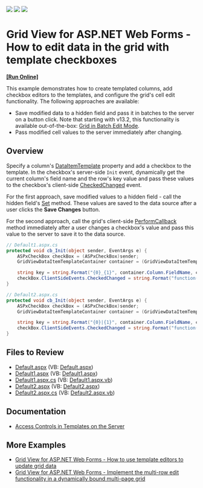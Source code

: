 <!-- default badges list -->
![](https://img.shields.io/endpoint?url=https://codecentral.devexpress.com/api/v1/VersionRange/128534838/13.1.9%2B)
[![](https://img.shields.io/badge/Open_in_DevExpress_Support_Center-FF7200?style=flat-square&logo=DevExpress&logoColor=white)](https://supportcenter.devexpress.com/ticket/details/E5128)
[![](https://img.shields.io/badge/📖_How_to_use_DevExpress_Examples-e9f6fc?style=flat-square)](https://docs.devexpress.com/GeneralInformation/403183)
<!-- default badges end -->
# Grid View for ASP.NET Web Forms - How to edit data in the grid with template checkboxes
<!-- run online -->
**[[Run Online]](https://codecentral.devexpress.com/e5128/)**
<!-- run online end -->

This example demonstrates how to create templated columns, add checkbox editors to the templates, and configure the grid's cell edit functionality. The following approaches are available:

* Save modified data to a hidden field and pass it in batches to the server on a button click. Note that starting with v13.2, this functionality is available out-of-the-box: [Grid in Batch Edit Mode](https://docs.devexpress.com/AspNet/16443/components/grid-view/concepts/edit-data/batch-edit-mode).
* Pass modified cell values to the server immediately after changing.

## Overview

Specify a column's [DataItemTemplate](https://docs.devexpress.com/AspNet/DevExpress.Web.GridViewDataColumn.DataItemTemplate) property and add a checkbox to the template. In the checkbox's server-side `Init` event, dynamically get the current column's field name and the row's key value and pass these values to the checkbox's client-side [CheckedChanged](https://docs.devexpress.com/AspNet/js-ASPxClientCheckBox.CheckedChanged) event.

For the first approach, save modified values to a hidden field - call the hidden field's [Set](https://docs.devexpress.com/AspNet/js-ASPxClientHiddenField.Set(propertyName-propertyValue)) method. These values are saved to the data source after a user clicks the **Save Changes** button.

For the second approach, call the grid's client-side [PerformCallback](https://docs.devexpress.com/AspNet/js-ASPxClientGridView.PerformCallback(args)) method immediately after a user changes a checkbox's value and pass this value to the server to save it to the data source.

```cs
// Default1.aspx.cs
protected void cb_Init(object sender, EventArgs e) {
    ASPxCheckBox checkBox = (ASPxCheckBox)sender;
    GridViewDataItemTemplateContainer container = (GridViewDataItemTemplateContainer)checkBox.NamingContainer;

    string key = string.Format("{0}_{1}", container.Column.FieldName, container.KeyValue);
    checkBox.ClientSideEvents.CheckedChanged = string.Format("function(s, e) {{ hf.Set('{0}', s.GetChecked()); }}", key);
}

// Default2.aspx.cs
protected void cb_Init(object sender, EventArgs e) {
    ASPxCheckBox checkBox = (ASPxCheckBox)sender;
    GridViewDataItemTemplateContainer container = (GridViewDataItemTemplateContainer)checkBox.NamingContainer;

    string key = string.Format("{0}|{1}", container.Column.FieldName, container.KeyValue);
    checkBox.ClientSideEvents.CheckedChanged = string.Format("function(s, e) {{ grid.PerformCallback('{0}|' + s.GetChecked()); }}", key);
}

```

## Files to Review

* [Default.aspx](./CS/WebSite/Default.aspx) (VB: [Default.aspx](./VB/WebSite/Default.aspx))
* [Default1.aspx](./CS/WebSite/Default1.aspx) (VB: [Default1.aspx](./VB/WebSite/Default1.aspx))
* [Default1.aspx.cs](./CS/WebSite/Default1.aspx.cs) (VB: [Default1.aspx.vb](./VB/WebSite/Default1.aspx.vb))
* [Default2.aspx](./CS/WebSite/Default2.aspx) (VB: [Default2.aspx](./VB/WebSite/Default2.aspx))
* [Default2.aspx.cs](./CS/WebSite/Default2.aspx.cs) (VB: [Default2.aspx.vb](./VB/WebSite/Default2.aspx.vb))

## Documentation

* [Access Controls in Templates on the Server](https://docs.devexpress.com/AspNet/403575/common-concepts/access-controls-in-templates-on-the-server)

## More Examples

* [Grid View for ASP.NET Web Forms - How to use template editors to update grid data](https://github.com/DevExpress-Examples/how-to-perform-aspxgridview-instant-updating-using-different-editors-in-the-dataitem-template-e2333)
* [Grid View for ASP.NET Web Forms - Implement the multi-row edit functionality in a dynamically bound multi-page grid](https://github.com/DevExpress-Examples/implement-the-multi-row-editing-functionality-with-a-multi-page-grid-bound-dynamically-e1318)
